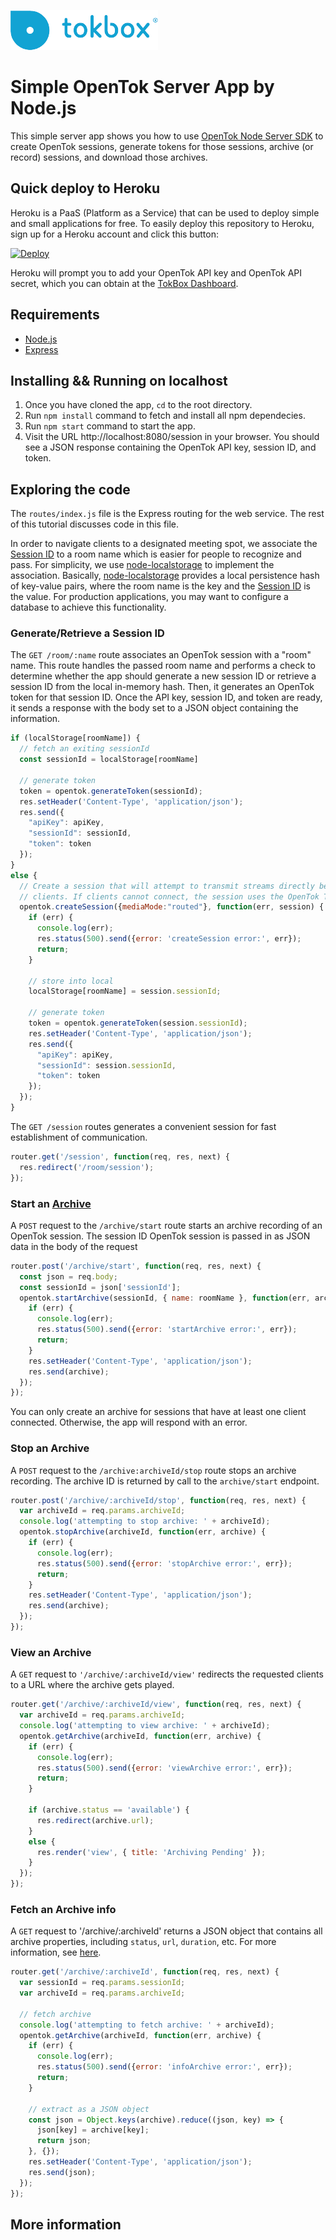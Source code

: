 ![logo](./tokbox-logo.png)

# Simple OpenTok Server App by Node.js

This simple server app shows you how to use [OpenTok Node Server SDK](https://tokbox.com/developer/sdks/node/) to create OpenTok sessions, generate tokens for those sessions, archive (or record) sessions, and download those archives.

## Quick deploy to Heroku

Heroku is a PaaS (Platform as a Service) that can be used to deploy simple and small applications for free. To easily deploy this repository to Heroku, sign up for a Heroku account and click this button:

<a href="https://heroku.com/deploy?template=https://github.com/opentok/learning-opentok-node/tree/update-rest-endpoints" target="_blank">
<img src="https://www.herokucdn.com/deploy/button.png" alt="Deploy">
</a>

Heroku will prompt you to add your OpenTok API key and OpenTok API secret, which you can
obtain at the [TokBox Dashboard](https://dashboard.tokbox.com/keys).

## Requirements

- [Node.js](https://nodejs.org/)
- [Express](https://expressjs.com/)

## Installing && Running on localhost

  1. Once you have cloned the app, `cd` to the root directory.
  2. Run `npm install` command to fetch and install all npm dependecies.
  3. Run `npm start` command to start the app.
  4. Visit the URL http://localhost:8080/session in your browser. You should see a JSON response containing the OpenTok API key, session ID, and token.

## Exploring the code 

The `routes/index.js` file is the Express routing for the web service. The rest of this tutorial
discusses code in this file.

In order to navigate clients to a designated meeting spot, we associate the [Session ID](https://tokbox.com/developer/guides/basics/#sessions) to a room name which is easier for people to recognize and pass. For simplicity, we use [node-localstorage](https://www.npmjs.com/package/node-localstorage) to implement the association. Basically, [node-localstorage](https://www.npmjs.com/package/node-localstorage) provides a local persistence hash of key-value pairs, where the room name is the key and the [Session ID](https://tokbox.com/developer/guides/basics/#sessions) is the value. For production applications, you may want to configure a database to achieve this functionality.

### Generate/Retrieve a Session ID

The `GET /room/:name` route associates an OpenTok session with a "room" name. This route handles the passed room name and performs a check to determine whether the app should generate a new session ID or retrieve a session ID from the local in-memory hash. Then, it generates an OpenTok token for that session ID. Once the API key, session ID, and token are ready, it sends a response with the body set to a JSON object containing the information.

```javascript
if (localStorage[roomName]) {
  // fetch an exiting sessionId
  const sessionId = localStorage[roomName]

  // generate token
  token = opentok.generateToken(sessionId);
  res.setHeader('Content-Type', 'application/json');
  res.send({
    "apiKey": apiKey,
    "sessionId": sessionId,
    "token": token
  });
}
else {
  // Create a session that will attempt to transmit streams directly between
  // clients. If clients cannot connect, the session uses the OpenTok TURN server:
  opentok.createSession({mediaMode:"routed"}, function(err, session) {
    if (err) {
      console.log(err);
      res.status(500).send({error: 'createSession error:', err});
      return;
    }

    // store into local
    localStorage[roomName] = session.sessionId;
    
    // generate token
    token = opentok.generateToken(session.sessionId);
    res.setHeader('Content-Type', 'application/json');
    res.send({
      "apiKey": apiKey,
      "sessionId": session.sessionId,
      "token": token
    });
  });
}
```

The `GET /session` routes generates a convenient session for fast establishment of communication.

```javascript
router.get('/session', function(req, res, next) { 
  res.redirect('/room/session'); 
}); 
```

### Start an [Archive](https://tokbox.com/developer/guides/archiving/)

A `POST` request to the `/archive/start` route starts an archive recording of an OpenTok session.
The session ID OpenTok session is passed in as JSON data in the body of the request

```javascript
router.post('/archive/start', function(req, res, next) {
  const json = req.body;
  const sessionId = json['sessionId'];
  opentok.startArchive(sessionId, { name: roomName }, function(err, archive) {
    if (err) {
      console.log(err);
      res.status(500).send({error: 'startArchive error:', err});
      return;
    }
    res.setHeader('Content-Type', 'application/json');
    res.send(archive);
  });
});
```

You can only create an archive for sessions that have at least one client connected. Otherwise,
the app will respond with an error.

### Stop an Archive

A `POST` request to the `/archive:archiveId/stop` route stops an archive recording.
The archive ID is returned by call to the `archive/start` endpoint.

```javascript
router.post('/archive/:archiveId/stop', function(req, res, next) {
  var archiveId = req.params.archiveId;
  console.log('attempting to stop archive: ' + archiveId);
  opentok.stopArchive(archiveId, function(err, archive) {
    if (err) {
      console.log(err);
      res.status(500).send({error: 'stopArchive error:', err});
      return;
    }
    res.setHeader('Content-Type', 'application/json');
    res.send(archive);
  });
});
```

### View an Archive

A `GET` request to `'/archive/:archiveId/view'` redirects the requested clients to
a URL where the archive gets played.

```javascript
router.get('/archive/:archiveId/view', function(req, res, next) {
  var archiveId = req.params.archiveId;
  console.log('attempting to view archive: ' + archiveId);
  opentok.getArchive(archiveId, function(err, archive) {
    if (err) {
      console.log(err);
      res.status(500).send({error: 'viewArchive error:', err});
      return;
    }

    if (archive.status == 'available') {
      res.redirect(archive.url); 
    }
    else {
      res.render('view', { title: 'Archiving Pending' });
    }
  });
});
``` 

### Fetch an Archive info

A `GET` request to '/archive/:archiveId' returns a JSON object that contains all archive properties, including `status`, `url`, `duration`, etc. For more information, see [here](https://tokbox.com/developer/sdks/node/reference/Archive.html).

```javascript
router.get('/archive/:archiveId', function(req, res, next) {
  var sessionId = req.params.sessionId;
  var archiveId = req.params.archiveId;
  
  // fetch archive
  console.log('attempting to fetch archive: ' + archiveId);
  opentok.getArchive(archiveId, function(err, archive) {
    if (err) {
      console.log(err);
      res.status(500).send({error: 'infoArchive error:', err});
      return;
    }

    // extract as a JSON object
    const json = Object.keys(archive).reduce((json, key) => {
      json[key] = archive[key];
      return json;
    }, {});
    res.setHeader('Content-Type', 'application/json');
    res.send(json);
  });
});
```

## More information
